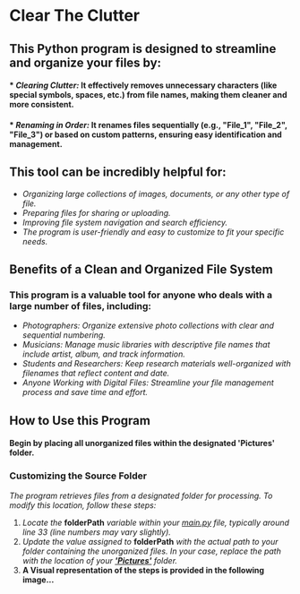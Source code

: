# Clear The Clutter

## This Python program is designed to streamline and organize your files by:
#### * *Clearing Clutter:* It effectively removes unnecessary characters (like special symbols, spaces, etc.) from file names, making them cleaner and more consistent.
#### * *Renaming in Order:* It renames files sequentially (e.g., "File_1", "File_2", "File_3") or based on custom patterns, ensuring easy identification and management.

## This tool can be incredibly helpful for:
* *Organizing large collections of images, documents, or any other type of file.* <br>
* *Preparing files for sharing or uploading.*<br>
* *Improving file system navigation and search efficiency.*<br>
* *The program is user-friendly and easy to customize to fit your specific needs.*<br>

## Benefits of a Clean and Organized File System
### This program is a valuable tool for anyone who deals with a large number of files, including:
* *Photographers: Organize extensive photo collections with clear and sequential numbering.*
* *Musicians: Manage music libraries with descriptive file names that include artist, album, and track information.*
* *Students and Researchers: Keep research materials well-organized with filenames that reflect content and date.*
* *Anyone Working with Digital Files: Streamline your file management process and save time and effort.*

## How to Use this Program
#### Begin by placing all unorganized files within the designated 'Pictures' folder.
### Customizing the Source Folder
*The program retrieves files from a designated folder for processing. To modify this location, follow these steps:*
1. *Locate the* <b>folderPath</b> *variable within your <ins>main.py</ins> file, typically around line 33 (line numbers may vary slightly).*
2. *Update the value assigned to* <b>folderPath</b> *with the actual path to your folder containing the unorganized files. In your case, replace the path with the location of your <ins><b>'Pictures'</b></ins> folder.*
3.  <b>A Visual representation of the steps is provided in the following image...</b>
